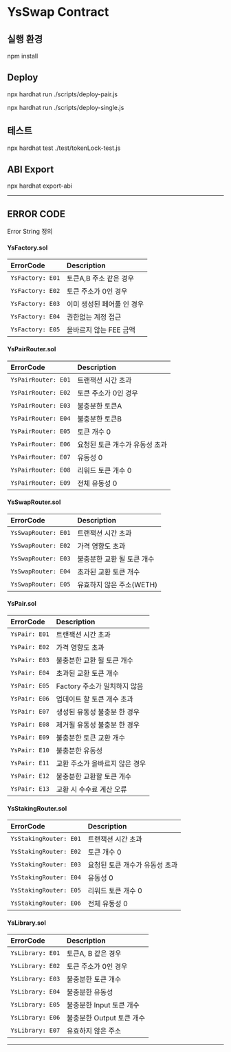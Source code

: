 # YsSwap Contract


## 실행 환경
npm install

## Deploy
npx hardhat run ./scripts/deploy-pair.js

npx hardhat run ./scripts/deploy-single.js

## 테스트
npx hardhat test ./test/tokenLock-test.js

## ABI Export
npx hardhat export-abi

<hr>

## ERROR CODE

Error String 정의


#### YsFactory.sol

| ErrorCode | Description |
| :--- | :--- |
| `YsFactory: E01` |  토큰A,B 주소 같은 경우 |
| `YsFactory: E02` |  토큰 주소가 0인 경우 |
| `YsFactory: E03` |  이미 생성된 페어풀 인 경우 |
| `YsFactory: E04` |  권한없는 계정 접근 |
| `YsFactory: E05` |  올바르지 않는 FEE 금액 |

#### YsPairRouter.sol

| ErrorCode | Description |
| :--- | :--- |
| `YsPairRouter: E01` |  트랜잭션 시간 초과 |
| `YsPairRouter: E02` |  토큰 주소가 0인 경우 |
| `YsPairRouter: E03` |  불충분한 토큰A |
| `YsPairRouter: E04` |  불충분한 토큰B |
| `YsPairRouter: E05` |  토큰 개수 0 |
| `YsPairRouter: E06` |  요청된 토큰 개수가 유동성 초과 |
| `YsPairRouter: E07` |  유동성 0 |
| `YsPairRouter: E08` |  리워드 토큰 개수 0 |
| `YsPairRouter: E09` |  전체 유동성 0 |


#### YsSwapRouter.sol

| ErrorCode | Description |
| :--- | :--- |
| `YsSwapRouter: E01` |  트랜잭션 시간 초과 |
| `YsSwapRouter: E02` |  가격 영향도 초과 |
| `YsSwapRouter: E03` |  불충분한 교환 될 토큰 개수 |
| `YsSwapRouter: E04` |  초과된 교환 토큰 개수 |
| `YsSwapRouter: E05` |  유효하지 않은 주소(WETH) |

#### YsPair.sol

| ErrorCode | Description |
| :--- | :--- |
| `YsPair: E01` |  트랜잭션 시간 초과 |
| `YsPair: E02` |  가격 영향도 초과 |
| `YsPair: E03` |  불충분한 교환 될 토큰 개수 |
| `YsPair: E04` |  초과된 교환 토큰 개수 |
| `YsPair: E05` |  Factory 주소가 일치하지 않음 |
| `YsPair: E06` |  업데이트 할 토큰 개수 초과 |
| `YsPair: E07` |  생성된 유동성 불충분 한 경우 |
| `YsPair: E08` |  제거될 유동성 불충분 한 경우 |
| `YsPair: E09` |  불충분한 토큰 교환 개수 |
| `YsPair: E10` |  불충분한 유동성 |
| `YsPair: E11` |  교환 주소가 올바르지 않은 경우 |
| `YsPair: E12` |  불충분한 교환할 토큰 개수 |
| `YsPair: E13` |  교환 시 수수료 계산 오류 |

#### YsStakingRouter.sol

| ErrorCode | Description |
| :--- | :--- |
| `YsStakingRouter: E01` |  트랜잭션 시간 초과 |
| `YsStakingRouter: E02` |  토큰 개수 0 |
| `YsStakingRouter: E03` |  요청된 토큰 개수가 유동성 초과 |
| `YsStakingRouter: E04` |  유동성 0 |
| `YsStakingRouter: E05` |  리워드 토큰 개수 0 |
| `YsStakingRouter: E06` |  전체 유동성 0 |

#### YsLibrary.sol

| ErrorCode | Description |
| :--- | :--- |
| `YsLibrary: E01` |  토큰A, B 같은 경우 |
| `YsLibrary: E02` |  토큰 주소가 0인 경우 |
| `YsLibrary: E03` |  불충분한 토큰 개수 |
| `YsLibrary: E04` |  불충분한 유동성 |
| `YsLibrary: E05` |  불충분한 Input 토큰 개수 |
| `YsLibrary: E06` |  불충분한 Output 토큰 개수 |
| `YsLibrary: E07` |  유효하지 않은 주소 |

<hr>